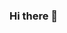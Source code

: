 ### Hi there 👋

<!---
**MateoMinghi/MateoMinghi** is a ✨ _special_ ✨ repository because its `README.md` (this file) appears on your GitHub profile.

Here are some ideas to get you started:

- 🔭 I’m currently working on ...
- 🌱 I’m currently learning ...
- 👯 I’m looking to collaborate on ...
- 🤔 I’m looking for help with ...
- 💬 Ask me about ...
- 📫 How to reach me: ...
- 😄 Pronouns: ...
- ⚡ Fun fact: ...


<div align = "right">
  <a href="https://github.com/MateoMinghi">
  <img height="180em" src="https://github-readme-stats.vercel.app/api/top-langs/?username=MateoMinghi&layout=compact&langs_count=7&theme=dark"/>
</div>

# Technologies & Tools 🔧
![](https://img.shields.io/badge/Code-C++-informational?style=flat&logo=c++-&logoColor=white&color=brightgreen)
![](https://img.shields.io/badge/Code-JavaScript-informational?style=flat&logo=javascript&logoColor=white&color=brightgreen)
![](https://img.shields.io/badge/Code-Python-informational?style=flat&logo=python&logoColor=white&color=brightgreen)
![](https://img.shields.io/badge/Database-MySQL-informational?style=flat&logo=mysql&logoColor=white&color=brightgreen)
![](https://img.shields.io/badge/Tools-Git-informational?style=flat&logo=git&logoColor=white&color=brightgreen)
![](https://img.shields.io/badge/Cloud-AWS-informational?style=flat&logo=amazon&logoColor=white&color=brightgreen)
![](https://img.shields.io/badge/TensorFlow-%23FF6F00.svg?style=for-the-badge&logo=TensorFlow&logoColor=white&color=brightgreen)
<br>
-->
